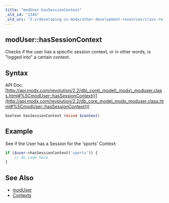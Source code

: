 ```yaml
---
title: "modUser.hasSessionContext"
_old_id: "1345"
_old_uri: "2.x/developing-in-modx/other-development-resources/class-reference/moduser/moduser.hassessioncontext"
---
```


## modUser::hasSessionContext

Checks if the user has a specific session context, or in other words, is "logged into" a certain context.

## Syntax

API Doc: [http://api.modx.com/revolution/2.2/db\_core\_model\_modx\_moduser.class.html#%5CmodUser::hasSessionContext()](http://api.modx.com/revolution/2.2/db_core_model_modx_moduser.class.html#%5CmodUser::hasSessionContext())

``` php 
boolean hasSessionContext (mixed $context)
```

## Example

See if the User has a Session for the 'sports' Context:

``` php 
if ($user->hasSessionContext('sports')) {
    // do code here
}
```

## See Also

- [modUser](developing-in-modx/other-development-resources/class-reference/moduser "modUser")
- [Contexts](building-sites/contexts "Contexts")